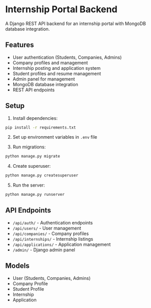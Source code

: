# Internship Portal Backend

A Django REST API backend for an internship portal with MongoDB database integration.

## Features

- User authentication (Students, Companies, Admins)
- Company profiles and management
- Internship posting and application system
- Student profiles and resume management
- Admin panel for management
- MongoDB database integration
- REST API endpoints

## Setup

1. Install dependencies:
```bash
pip install -r requirements.txt
```

2. Set up environment variables in `.env` file

3. Run migrations:
```bash
python manage.py migrate
```

4. Create superuser:
```bash
python manage.py createsuperuser
```

5. Run the server:
```bash
python manage.py runserver
```

## API Endpoints

- `/api/auth/` - Authentication endpoints
- `/api/users/` - User management
- `/api/companies/` - Company profiles
- `/api/internships/` - Internship listings
- `/api/applications/` - Application management
- `/admin/` - Django admin panel

## Models

- User (Students, Companies, Admins)
- Company Profile
- Student Profile
- Internship
- Application
